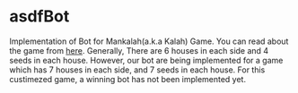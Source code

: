 # asdfBot

Implementation of Bot for Mankalah(a.k.a Kalah) Game. You can read about the game from [here](https://en.wikipedia.org/wiki/Kalah). Generally, There are 6 houses in each side and 4 seeds in each house. However, our bot are being implemented for a game which has 7 houses in each side, and 7 seeds in each house. For this custimezed game, a winning bot has not been implemented yet. 

